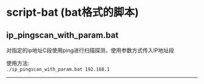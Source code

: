 # script-bat (bat格式的脚本)

## ip_pingscan_with_param.bat
对指定的ip地址C段使用ping进行扫描探测，使用参数方式传入IP地址段  

使用方法:  
`./ip_pingscan_with_param.bat 192.168.1`

--- 

